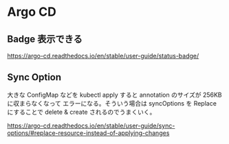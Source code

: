 # Argo CD

## Badge 表示できる

https://argo-cd.readthedocs.io/en/stable/user-guide/status-badge/


## Sync Option

大きな ConfigMap などを kubectl apply すると annotation のサイズが 256KB に収まらなくなって
エラーになる。そういう場合は syncOptions を Replace にすることで delete & create されるのでうまくいく。

https://argo-cd.readthedocs.io/en/stable/user-guide/sync-options/#replace-resource-instead-of-applying-changes
